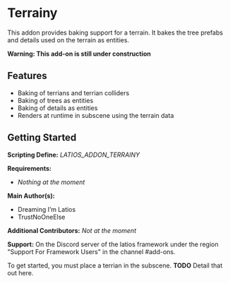 ﻿# Terrainy

This addon provides baking support for a terrain. It bakes the tree prefabs and details used on the terrain as entities. 

**Warning: This add-on is still under construction**

## Features

- Baking of terrians and terrian colliders
- Baking of trees as entities
- Baking of details as entities
- Renders at runtime in subscene using the terrain data

## Getting Started

**Scripting Define:** *LATIOS_ADDON_TERRAINY*

**Requirements:**

-   *Nothing at the moment*

**Main Author(s):** 
- Dreaming I’m Latios
- TrustNoOneElse

**Additional Contributors:** *Not at the moment*

**Support:** On the Discord server of the latios framework under the region "Support For Framework Users" in the channel #add-ons.

To get started, you must place a terrian in the subscene. 
**TODO** Detail that out here.
